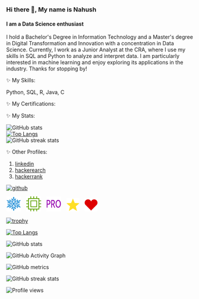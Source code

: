 <!--
**nahushamane/nahushamane** is a ✨ _special_ ✨ repository because its `README.md` (this file) appears on your GitHub profile.

Here are some ideas to get you started:

- 🔭 I’m currently working on ...
- 🌱 I’m currently learning ...
- 👯 I’m looking to collaborate on ...
- 🤔 I’m looking for help with ...
- 💬 Ask me about ...
- 📫 How to reach me: ...
- 😄 Pronouns: ...
- ⚡ Fun fact: ...
-->

### Hi there 👋, My name is Nahush
#### I am a Data Science enthusiast

I hold a Bachelor's Degree in Information Technology and a Master's degree in Digital Transformation and Innovation with a concentration in Data Science. 
Currently, I work as a Junior Analyst at the CRA, where I use my skills in SQL and Python to analyze and interpret data. 
I am particularly interested in machine learning and enjoy exploring its applications in the industry. Thanks for stopping by!

✨ My Skills: 

Python, SQL, R, Java, C

✨ My Certifications:



✨ My Stats:

![GitHub stats](https://github-readme-stats.vercel.app/api?username=nahushamane&show_icons=true)  
[![Top Langs](https://github-readme-stats.vercel.app/api/top-langs/?username=nahushamane)](https://github.com/anuraghazra/github-readme-stats)  
![GitHub streak stats](https://streak-stats.demolab.com/?user=nahushamane)  

✨ Other Profiles:

1. [linkedin](https://www.linkedin.com/in/nahushamane/)
2. [hackerearch](https://www.hackerearth.com/@nahushamane)
3. [hackerrank](https://www.hackerrank.com/nahushamane)

[<img src='https://cdn.jsdelivr.net/npm/simple-icons@3.0.1/icons/github.svg' alt='github' height='40'>](https://github.com/nahushamane)  

<a href='https://archiveprogram.github.com/'><img src='https://raw.githubusercontent.com/acervenky/animated-github-badges/master/assets/acbadge.gif' width='40' height='40'></a> <a href='https://docs.github.com/en/developers'><img src='https://raw.githubusercontent.com/acervenky/animated-github-badges/master/assets/devbadge.gif' width='40' height='40'></a> <a href='https://github.com/pricing'><img src='https://raw.githubusercontent.com/acervenky/animated-github-badges/master/assets/pro.gif' width='40' height='40'></a> <a href='https://stars.github.com/'><img src='https://raw.githubusercontent.com/acervenky/animated-github-badges/master/assets/starbadge.gif' width='35' height='35'></a> <a href='https://docs.github.com/en/github/supporting-the-open-source-community-with-github-sponsors'><img src='https://raw.githubusercontent.com/acervenky/animated-github-badges/master/assets/sponsorbadge.gif' width='35' height='35'></a> 

[![trophy](https://github-profile-trophy.vercel.app/?username=nahushamane)](https://github.com/ryo-ma/github-profile-trophy)

[![Top Langs](https://github-readme-stats.vercel.app/api/top-langs/?username=nahushamane)](https://github.com/anuraghazra/github-readme-stats)

![GitHub stats](https://github-readme-stats.vercel.app/api?username=nahushamane&show_icons=true)  

![GitHub Activity Graph](https://activity-graph.herokuapp.com/graph?username=nahushamane)  

![GitHub metrics](https://metrics.lecoq.io/nahushamane)  

![GitHub streak stats](https://streak-stats.demolab.com/?user=nahushamane)  

![Profile views](https://gpvc.arturio.dev/nahushamane)  

